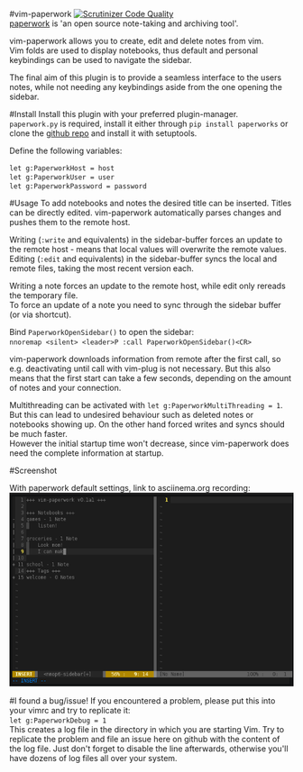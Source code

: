 #vim-paperwork
[![Scrutinizer Code Quality](https://scrutinizer-ci.com/g/ntnn/vim-paperwork/badges/quality-score.png?b=master)](https://scrutinizer-ci.com/g/ntnn/vim-paperwork/?branch=master)  
[paperwork](https://github.com/twostairs/paperwork) is 'an open source note-taking and archiving tool'.  

vim-paperwork allows you to create, edit and delete notes from vim.  
Vim folds are used to display notebooks, thus default and personal keybindings can be used to navigate the sidebar.

The final aim of this plugin is to provide a seamless interface to the users notes, while not needing any keybindings aside from
the one opening the sidebar.

#Install
Install this plugin with your preferred plugin-manager.  
`paperwork.py` is required, install it either through `pip install paperworks` or
clone the [github repo](https://github.com/ntnn/paperwork.py) and install it with setuptools.  

Define the following variables:  
```viml
let g:PaperworkHost = host
let g:PaperworkUser = user
let g:PaperworkPassword = password
```

#Usage
To add notebooks and notes the desired title can be inserted.
Titles can be directly edited.
vim-paperwork automatically parses changes and pushes them to the remote host.

Writing (`:write` and equivalents) in the sidebar-buffer forces an update to the remote host -
means that local values will overwrite the remote values.  
Editing (`:edit` and equivalents) in the sidebar-buffer syncs the local and remote files, taking the most recent version each.

Writing a note forces an update to the remote host, while edit only rereads the temporary file.  
To force an update of a note you need to sync through the sidebar buffer (or via shortcut).

Bind `PaperworkOpenSidebar()` to open the sidebar:  
`nnoremap <silent> <leader>P :call PaperworkOpenSidebar()<CR>`

vim-paperwork downloads information from remote after the first call, so e.g. deactivating until call with vim-plug is not necessary.
But this also means that the first start can take a few seconds, depending on the amount of notes and your connection.

Multithreading can be activated with `let g:PaperworkMultiThreading = 1`. But this can lead to undesired behaviour such as deleted notes or notebooks
showing up. On the other hand forced writes and syncs should be much faster.  
However the initial startup time won't decrease, since vim-paperwork does need the complete information at startup.

#Screenshot

With paperwork default settings, link to asciinema.org recording:  
[![example-screenshot](https://raw.githubusercontent.com/ntnn/vim-paperwork/master/screenshots/example_screenshot.png)](https://asciinema.org/a/15958)


#I found a bug/issue!
If you encountered a problem, please put this into your vimrc and try to replicate it:  
`let g:PaperworkDebug = 1`  
This creates a log file in the directory in which you are starting Vim. Try to replicate the problem and file an issue here on github with the content of the log file.
Just don't forget to disable the line afterwards, otherwise you'll have dozens of log files all over your system.
